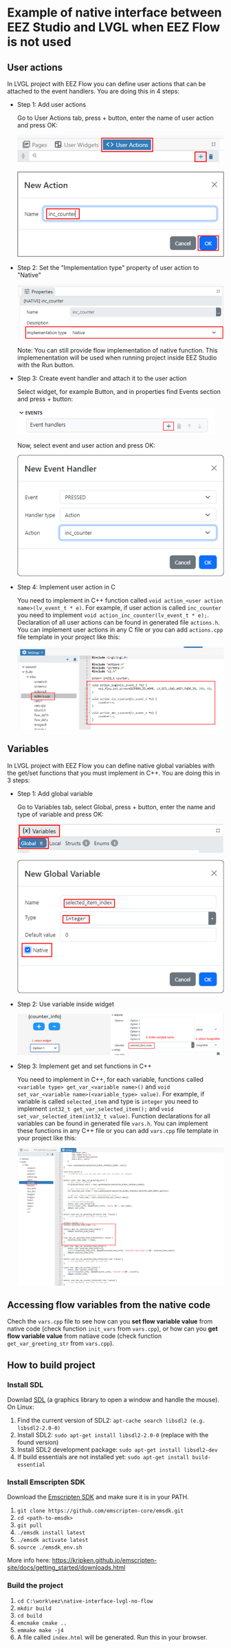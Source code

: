 # Example of native interface between EEZ Studio and LVGL when EEZ Flow is not used

## User actions

In LVGL project with EEZ Flow you can define user actions that can be attached to the event handlers. You are doing this in 4 steps:

- Step 1: Add user actions
  
  Go to User Actions tab, press + button, enter the name of user action and press OK:

  ![alt text](readme-images/user_actions_tab.png)

  ![alt text](readme-images/add_action_dialog.png)

- Step 2: Set the "Implementation type" property of user action to "Native"

  ![alt text](readme-images/impl_type_native.png)

  Note: You can still provide flow implementation of native function. This implemenentation will be used when running project inside EEZ Studio with the Run button.

- Step 3: Create event handler and attach it to the user action

  Select widget, for example Button, and in properties find Events section and press + button:

  ![alt text](readme-images/event_handlers.png)
  
  Now, select event and user action and press OK:

  ![alt text](readme-images/add_event_handler_dialog.png)

- Step 4: Implement user action in C

  You need to implement in C++ function called `void action_<user action name>(lv_event_t * e)`. For example, if user action is called `inc_counter` you need to implement `void action_inc_counter(lv_event_t * e);`. Declaration of all user actions can be found in generated file `actions.h`. You can implement user actions in any C file or you can add `actions.cpp` file template in your project like this:

  ![alt text](readme-images/add_actions_cpp_file_template.png)

## Variables

In LVGL project with EEZ Flow you can define native global variables with the get/set functions that you must implement in C++. You are doing this in 3 steps:

- Step 1: Add global variable

  Go to Variables tab, select Global, press + button, enter the name and type of variable and press OK:

  ![alt text](readme-images/add_variable.png)

  ![alt text](readme-images/add_variable_dialog.png)

- Step 2: Use variable inside widget

  ![alt text](readme-images/use_variable.png)

- Step 3: Implement get and set functions in C++

  You need to implement in C++, for each variable, functions called `<variable type> get_var_<variable name>()` and `void set_var_<variable name>(<variable_type> value)`. For example, if variable is called `selected_item` and type is `integer` you need to implement `int32_t get_var_selected_item();` and `void set_var_selected_item(int32_t value)`. Function declarations for all variables can be found in generated file `vars.h`. You can implement these functions in any C++ file or you can add `vars.cpp` file template in your project like this:

  ![alt text](readme-images/implement_variable.png)

## Accessing flow variables from the native code

Chech the `vars.cpp` file to see how can you **set flow variable value** from native code (check function `init_vars` from `vars.cpp`), or how can you **get flow variable value** from natiave code (check function `get_var_greeting_str` from `vars.cpp`).

## How to build project

### Install SDL

Downlad [SDL](https://www.libsdl.org/) (a graphics library to open a window and handle the mouse). On Linux:
1. Find the current version of SDL2: `apt-cache search libsdl2 (e.g. libsdl2-2.0-0)`
2. Install SDL2: `sudo apt-get install libsdl2-2.0-0` (replace with the found version)
3. Install SDL2 development package: `sudo apt-get install libsdl2-dev`
4. If build essentials are not installed yet: `sudo apt-get install build-essential`

### Install Emscripten SDK
Download the [Emscripten SDK](https://kripken.github.io/emscripten-site/) and make sure it is in your PATH.

1. `git clone https://github.com/emscripten-core/emsdk.git`
2. `cd <path-to-emsdk>`
3. `git pull`
4. `./emsdk install latest`
5. `./emsdk activate latest`
6. `source ./emsdk_env.sh`

More info here: https://kripken.github.io/emscripten-site/docs/getting_started/downloads.html

### Build the project
1. `cd C:\work\eez\native-interface-lvgl-no-flow`
2. `mkdir build`
3. `cd build`
4. `emcmake cmake ..`
5. `emmake make -j4`
6. A file called `index.html` will be generated. Run this in your browser.
